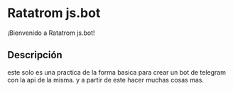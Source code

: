 # Ratatrom js.bot

¡Bienvenido a Ratatrom js.bot!

## Descripción

este solo es una practica de la forma basica para crear un bot de telegram con la api de la misma. y a partir de este hacer muchas cosas mas.
